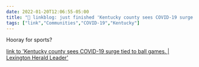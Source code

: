 ```yaml
---
date: 2022-01-20T12:06:55-05:00
title: "🔗 linkblog: just finished 'Kentucky county sees COVID-19 surge tied to ball games. | Lexington Herald Leader'"
tags: ["link","Communities","COVID-19","Kentucky"]
---
```

Hooray for sports?
 
[link to 'Kentucky county sees COVID-19 surge tied to ball games. | Lexington Herald Leader'](https://www.kentucky.com/news/state/kentucky/article257540853.html)
